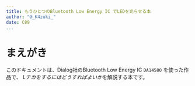 ```yaml
---
title: もうひとつのBluetooth Low Energy IC でLEDを光らせる本
author: "@_K4zuki_"
date: C89
...
```


# まえがき
このドキュメントは、Dialog社のBluetooth Low Energy IC `DA14580` を使った作品で、
*Lチカをするにはどうすればよいか*を解説する本です。

